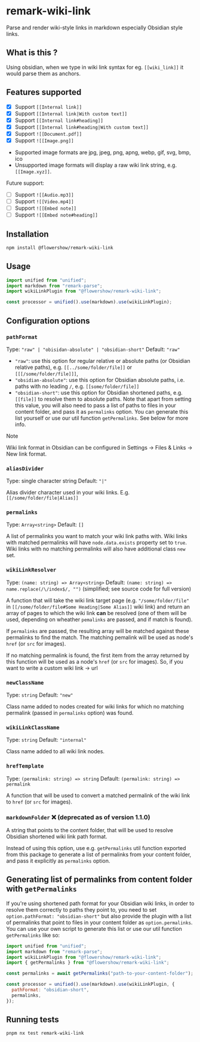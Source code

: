 # remark-wiki-link

Parse and render wiki-style links in markdown especially Obsidian style links.

## What is this ?

Using obsidian, when we type in wiki link syntax for eg. `[[wiki_link]]` it would parse them as anchors.

## Features supported

- [x] Support `[[Internal link]]`
- [x] Support `[[Internal link|With custom text]]`
- [x] Support `[[Internal link#heading]]`
- [x] Support `[[Internal link#heading|With custom text]]`
- [x] Support `![[Document.pdf]]`
- [x] Support `![[Image.png]]`

* Supported image formats are jpg, jpeg, png, apng, webp, gif, svg, bmp, ico
* Unsupported image formats will display a raw wiki link string, e.g. `[[Image.xyz]]`.

Future support:

- [ ] Support `![[Audio.mp3]]`
- [ ] Support `![[Video.mp4]]`
- [ ] Support `![[Embed note]]`
- [ ] Support `![[Embed note#heading]]`

## Installation

```bash
npm install @flowershow/remark-wiki-link
```

## Usage

```javascript
import unified from "unified";
import markdown from "remark-parse";
import wikiLinkPlugin from "@flowershow/remark-wiki-link";

const processor = unified().use(markdown).use(wikiLinkPlugin);
```

## Configuration options

### `pathFormat`

Type: `"raw" | "obisidan-absolute" | "obsidian-short"`
Default: `"raw"`

- `"raw"`: use this option for regular relative or absolute paths (or Obsidian relative paths), e.g. `[[../some/folder/file]]` or `[[[/some/folder/file]]]`,
- `"obsidian-absolute"`: use this option for Obsidian absolute paths, i.e. paths with no leading `/`, e.g. `[[some/folder/file]]`
- `"obsidian-short"`: use this option for Obsidian shortened paths, e.g. `[[file]]` to resolve them to absolute paths. Note that apart from setting this value, you will also need to pass a list of paths to files in your content folder, and pass it as `permalinks` option. You can generate this list yourself or use our util function `getPermalinks`. See below for more info.

> [!note]
> Wiki link format in Obsidian can be configured in Settings -> Files & Links -> New link format.

### `aliasDivider`

Type: single character string
Default: `"|"`

Alias divider character used in your wiki links. E.g. `[[/some/folder/file|Alias]]`

### `permalinks`

Type: `Array<string>`
Default: `[]`

A list of permalinks you want to match your wiki link paths with. Wiki links with matched permalinks will have `node.data.exists` property set to `true`. Wiki links with no matching permalinks will also have additional class `new` set.

### `wikiLinkResolver`

Type: `(name: string) => Array<string>`
Default: `(name: string) => name.replace(/\/index$/, "")` (simplified; see source code for full version)

A function that will take the wiki link target page (e.g. `"/some/folder/file"` in `[[/some/folder/file#Some Heading|Some Alias]]` wiki link) and return an array of pages to which the wiki link **can** be resolved (one of them will be used, depending on wheather `pemalinks` are passed, and if match is found).

If `permalinks` are passed, the resulting array will be matched against these permalinks to find the match. The matching pemalink will be used as node's `href` (or `src` for images).

If no matching permalink is found, the first item from the array returned by this function will be used as a node's `href` (or `src` for images). So, if you want to write a custom wiki link -> url

### `newClassName`

Type: `string`
Default: `"new"`

Class name added to nodes created for wiki links for which no matching permalink (passed in `permalinks` option) was found.

### `wikiLinkClassName`

Type: `string`
Default: `"internal"`

Class name added to all wiki link nodes.

### `hrefTemplate`

Type: `(permalink: string) => string`
Default: `(permalink: string) => permalink`

A function that will be used to convert a matched permalink of the wiki link to `href` (or `src` for images).

### `markdownFolder` ❌ (deprecated as of version 1.1.0)

A string that points to the content folder, that will be used to resolve Obsidian shortened wiki link path format.

Instead of using this option, use e.g. `getPermalinks` util function exported from this package to generate a list of permalinks from your content folder, and pass it explicitly as `permalinks` option.

## Generating list of permalinks from content folder with `getPermalinks`

If you're using shortened path format for your Obsidian wiki links, in order to resolve them correctly to paths they point to, you need to set `option.pathFormat: "obsidian-short"` but also provide the plugin with a list of permalinks that point to files in your content folder as `option.permalinks`. You can use your own script to generate this list or use our util function `getPermalinks` like so:

```javascript {4,6,11-12}
import unified from "unified";
import markdown from "remark-parse";
import wikiLinkPlugin from "@flowershow/remark-wiki-link";
import { getPermalinks } from "@flowershow/remark-wiki-link";

const permalinks = await getPermalinks("path-to-your-content-folder");

const processor = unified().use(markdown).use(wikiLinkPlugin, {
  pathFormat: "obsidian-short",
  permalinks,
});
```

## Running tests

```bash
pnpm nx test remark-wiki-link
```
